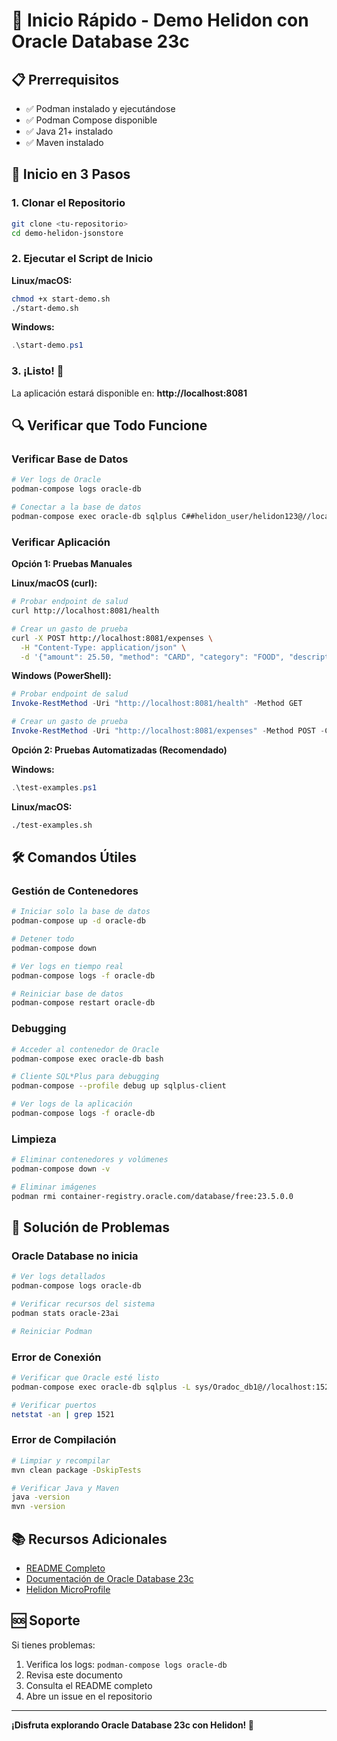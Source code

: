 # 🚀 Inicio Rápido - Demo Helidon con Oracle Database 23c

## 📋 Prerrequisitos

- ✅ Podman instalado y ejecutándose
- ✅ Podman Compose disponible
- ✅ Java 21+ instalado
- ✅ Maven instalado

## 🎯 Inicio en 3 Pasos

### 1. Clonar el Repositorio
```bash
git clone <tu-repositorio>
cd demo-helidon-jsonstore
```

### 2. Ejecutar el Script de Inicio

**Linux/macOS:**
```bash
chmod +x start-demo.sh
./start-demo.sh
```

**Windows:**
```powershell
.\start-demo.ps1
```

### 3. ¡Listo! 🎉

La aplicación estará disponible en: **http://localhost:8081**

## 🔍 Verificar que Todo Funcione

### Verificar Base de Datos
```bash
# Ver logs de Oracle
podman-compose logs oracle-db

# Conectar a la base de datos
podman-compose exec oracle-db sqlplus C##helidon_user/helidon123@//localhost:1521/FREE
```

### Verificar Aplicación

**Opción 1: Pruebas Manuales**

**Linux/macOS (curl):**
```bash
# Probar endpoint de salud
curl http://localhost:8081/health

# Crear un gasto de prueba
curl -X POST http://localhost:8081/expenses \
  -H "Content-Type: application/json" \
  -d '{"amount": 25.50, "method": "CARD", "category": "FOOD", "description": "Lunch"}'
```

**Windows (PowerShell):**
```powershell
# Probar endpoint de salud
Invoke-RestMethod -Uri "http://localhost:8081/health" -Method GET

# Crear un gasto de prueba
Invoke-RestMethod -Uri "http://localhost:8081/expenses" -Method POST -ContentType "application/json" -Body '{"amount": 25.50, "method": "CARD", "category": "FOOD", "description": "Lunch"}'
```

**Opción 2: Pruebas Automatizadas (Recomendado)**

**Windows:**
```powershell
.\test-examples.ps1
```

**Linux/macOS:**
```bash
./test-examples.sh
```

## 🛠️ Comandos Útiles

### Gestión de Contenedores
```bash
# Iniciar solo la base de datos
podman-compose up -d oracle-db

# Detener todo
podman-compose down

# Ver logs en tiempo real
podman-compose logs -f oracle-db

# Reiniciar base de datos
podman-compose restart oracle-db
```

### Debugging
```bash
# Acceder al contenedor de Oracle
podman-compose exec oracle-db bash

# Cliente SQL*Plus para debugging
podman-compose --profile debug up sqlplus-client

# Ver logs de la aplicación
podman-compose logs -f oracle-db
```

### Limpieza
```bash
# Eliminar contenedores y volúmenes
podman-compose down -v

# Eliminar imágenes
podman rmi container-registry.oracle.com/database/free:23.5.0.0
```

## 🚨 Solución de Problemas

### Oracle Database no inicia
```bash
# Ver logs detallados
podman-compose logs oracle-db

# Verificar recursos del sistema
podman stats oracle-23ai

# Reiniciar Podman
```

### Error de Conexión
```bash
# Verificar que Oracle esté listo
podman-compose exec oracle-db sqlplus -L sys/Oradoc_db1@//localhost:1521/FREE as sysdba -c "SELECT 1 FROM dual"

# Verificar puertos
netstat -an | grep 1521
```

### Error de Compilación
```bash
# Limpiar y recompilar
mvn clean package -DskipTests

# Verificar Java y Maven
java -version
mvn -version
```

## 📚 Recursos Adicionales

- [README Completo](README-ORACLE-JSON.md)
- [Documentación de Oracle Database 23c](https://docs.oracle.com/en/database/oracle/oracle-database/23/)
- [Helidon MicroProfile](https://helidon.io/docs/v4/#/mp/introduction)

## 🆘 Soporte

Si tienes problemas:
1. Verifica los logs: `podman-compose logs oracle-db`
2. Revisa este documento
3. Consulta el README completo
4. Abre un issue en el repositorio

---

**¡Disfruta explorando Oracle Database 23c con Helidon! 🎉**
